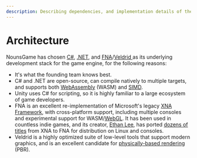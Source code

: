 ```yaml
---
description: Describing dependencies, and implementation details of the game engine.
---
```


# Architecture

NounsGame has chosen [C#](https://learn.microsoft.com/en-us/dotnet/csharp/), [.NET](https://dotnet.microsoft.com/en-us/), and [FNA](https://github.com/FNA-XNA/FNA)/[Veldrid ](https://github.com/mellinoe/veldrid)as its underlying development stack for the game engine, for the following reasons:

* It's what the founding team knows best.
* C# and .NET are open-source, can compile natively to multiple targets, and supports both [WebAssembly](https://webassembly.org/) (WASM) and [SIMD](https://en.wikipedia.org/wiki/Single\_instruction,\_multiple\_data).
* Unity uses C# for scripting, so it is highly familiar to a large ecosystem of game developers.
* FNA is an excellent re-implementation of Microsoft's legacy [XNA Framework](https://en.wikipedia.org/wiki/Microsoft\_XNA), with cross-platform support, including multiple consoles and experimental support for WASM/[WebGL](https://get.webgl.org/). It has been used in countless indie games, and its creator, [Ethan Lee](https://twitter.com/flibitijibibo), has ported [dozens of titles](https://www.flibitijibibo.com/index.php?page=Portfolio/Tools#01\_FNA.txt) from XNA to FNA for distribution on Linux and consoles.
* Veldrid is a highly optimized suite of low-level tools that support modern graphics, and is an excellent candidate for [physically-based rendering](https://en.wikipedia.org/wiki/Physically\_based\_rendering) (PBR).
